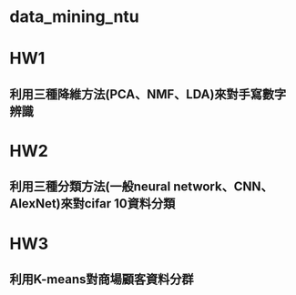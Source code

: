 # data_mining_ntu
# HW1
## 利用三種降維方法(PCA、NMF、LDA)來對手寫數字辨識
# HW2
## 利用三種分類方法(一般neural network、CNN、AlexNet)來對cifar 10資料分類
# HW3
## 利用K-means對商場顧客資料分群
